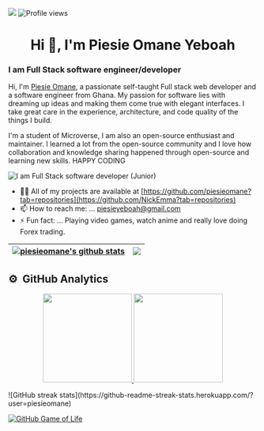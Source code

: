 ![](https://img.shields.io/badge/Microverse-blueviolet)
![Profile views](https://gpvc.arturio.dev/piesieomane) 

<h1 align="center">Hi 👋, I'm Piesie Omane Yeboah</h1>

### I am Full Stack software engineer/developer
Hi, I'm [Piesie Omane](https://piesieomane.me/), a passionate self-taught Full stack web developer and a software engineer from Ghana. My passion for software lies with dreaming up ideas and making them come true with elegant interfaces. I take great care in the experience, architecture, and code quality of the things I build.

I'm a student of Microverse, I am also an open-source enthusiast and maintainer. I learned a lot from the open-source community and I love how collaboration and knowledge sharing happened through open-source and learning new skills. HAPPY CODING 


![I am Full Stack software developer (Junior)](https://i.pinimg.com/originals/3e/9d/52/3e9d52bc38fa287a4cf10dcf8139076d.gif)

- 👨‍💻 All of my projects are available at [https://github.com/piesieomane?tab=repositories](https://github.com/NickEmma?tab=repositories)
- 📫 How to reach me: ... piesieyeboah@gmail.com
- ⚡ Fun fact: ... Playing video games, watch anime and really love doing Forex trading.

| <a href="https://github.com/piesieomane/github-readme-stats"><img align="center" src="https://github-readme-stats.vercel.app/api?username=piesieomane&show_icons=true&include_all_commits=true&theme=buefy&hide_border=true" alt="piesieomane's github stats" /></a> | <a href="https://github.com/piesieomane/github-readme-stats"><img align="center" src="https://github-readme-stats.vercel.app/api/top-langs/?username=piesieomane&layout=compact&theme=buefy&hide_border=true" /></a> |
| ------------- | ------------- |

## ⚙️ &nbsp;GitHub Analytics

<p align="center">
<a href="https://github.com/piesieomane">
  <img height="180em" src="https://github-readme-stats-eight-theta.vercel.app/api?username=piesieomane&show_icons=true&theme=algolia&include_all_commits=true&count_private=true"/>
  <img height="180em" src="https://github-readme-stats-nine-theta.vercel.app/api/top-langs/?username=piesieomane&layout=compact&langs_count=8&theme=algolia"/>
</a>
</p>
![GitHub streak stats](https://github-readme-streak-stats.herokuapp.com/?user=piesieomane) 

 [![GitHub Game of Life](https://github4life.herokuapp.com/piesieomane.gif?z=6)](https://github4life.herokuapp.com/piesieomane) 

